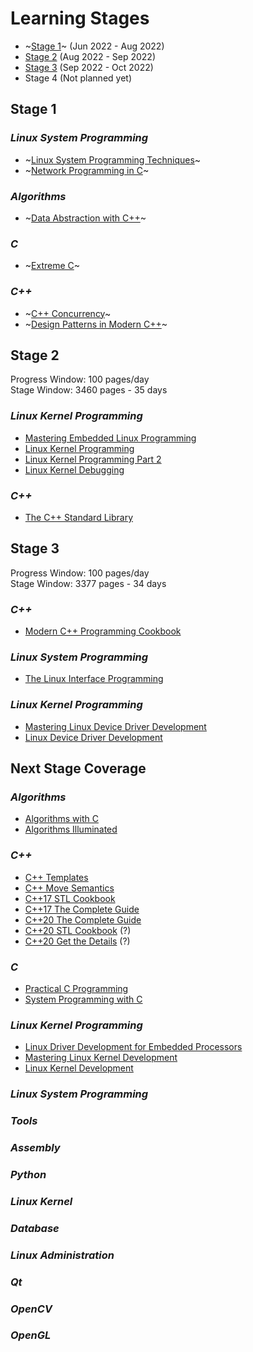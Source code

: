 # Learning Stages

* ~[Stage 1](#stage-1)~ (Jun 2022 - Aug 2022)
* [Stage 2](#stage-2) (Aug 2022 - Sep 2022)
* [Stage 3](#stage-3) (Sep 2022 - Oct 2022)
* Stage 4 (Not planned yet)

## Stage 1

### _Linux System Programming_

* ~[Linux System Programming Techniques](/books/9781789951288.md)~
* ~[Network Programming in C](/books/9781789349863.md)~

### _Algorithms_

* ~[Data Abstraction with C++](/books/9780273768418.md)~

### _C_

* ~[Extreme C](/books/9781789343625.md)~

### _C++_

* ~[C++ Concurrency](/books/9781617294693.md "350 pages")~
* ~[Design Patterns in Modern C++](/books/9781484272947.md "370 pages")~

## Stage 2

Progress Window: 100 pages/day  
Stage Window: 3460 pages - 35 days

### _Linux Kernel Programming_

* [Mastering Embedded Linux Programming](books/9781789530384.md "708 pages")
* [Linux Kernel Programming](books/9781789953435.md "708 pages")
* [Linux Kernel Programming Part 2](books/9781801079518.md "419 pages")
* [Linux Kernel Debugging](books/9781801075039.md "594 pages")

### _C++_

* [The C++ Standard Library](books/9780321623218.md "1030 pages")

## Stage 3

Progress Window: 100 pages/day  
Stage Window: 3377 pages - 34 days

### _C++_

* [Modern C++ Programming Cookbook](/books/9781800208988.md "700 pages")

### _Linux System Programming_

* [The Linux Interface Programming](/books/9781593272203.md "1400 pages")

### _Linux Kernel Programming_

* [Mastering Linux Device Driver Development](/books/9781789342208.md "609 pages")
* [Linux Device Driver Development](/books/9781803240060.md "668 pages")

## Next Stage Coverage

### _Algorithms_

* [Algorithms with C](/)
* [Algorithms Illuminated](/)

### _C++_
* [C++ Templates](/ "750 pages")
* [C++ Move Semantics](/ "230 pages")
* [C++17 STL Cookbook](/books/9781787120495.md "490 pages")
* [C++17 The Complete Guide](/ "355 pages")
* [C++20 The Complete Guide](/ "430 pages")
* [C++20 STL Cookbook](/) (?)
* [C++20 Get the Details](/) (?)

### _C_

* [Practical C Programming](/ "570 pages")
* [System Programming with C](/)

### _Linux Kernel Programming_

* [Linux Driver Development for Embedded Processors](/books/9781729321829.md)
* [Mastering Linux Kernel Development](/books/9781785883057.md)
* [Linux Kernel Development](/books/9780672329463.md)

### _Linux System Programming_
### _Tools_
### _Assembly_
### _Python_
### _Linux Kernel_
### _Database_
### _Linux Administration_
### _Qt_
### _OpenCV_
### _OpenGL_
